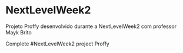 # NextLevelWeek2

Projeto Proffy desenvolvido durante a NextLevelWeek2 com professor Mayk Brito

Complete #NextLevelWeek2 project Proffy

